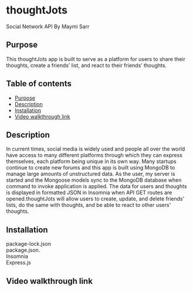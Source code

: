 # thoughtJots 
Social Network API
By Maymi Sarr


## Purpose
This thoughtJots app is built to serve as a platform for users to share their thoughts, create a friends’ list, and react to their friends’ thoughts. 


## Table of contents
- [Purpose](#purpose)
- [Description](#description)
- [Installation](#installation)
- [Video walkthrough link](#video)


## Description
In current times, social media is widely used and people all over the world have access to many different platforms through which they can express themselves, each platform being unique in its own way. Many startups continue to create new forums and this app is built using MongoDB to manage large amounts of unstructured data.
As the user, my server is started and the Mongoose models sync to the MongoDB database when command to invoke application is applied.
The data for users and thoughts is displayed in formatted JSON in Insomnia when API GET routes are opened.thoughtJots will allow users to create, update, and delete friends' lists, do the same with thoughts, and be able to react to other users’ thoughts.


## Installation
<div>package-lock.json </div>
<div>package.json.</div>
<div>Insomnia</div>
<div>Express.js</div>


## Video walkthrough link